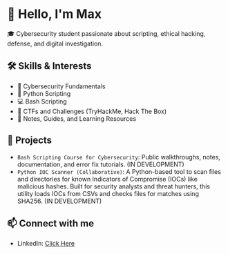 # 👋 Hello, I'm Max

🎓 Cybersecurity student passionate about scripting, ethical hacking, defense, and digital investigation.

## 🛠️ Skills & Interests
- 🔐 Cybersecurity Fundamentals
- 🐍 Python Scripting
- 💻 Bash Scripting
- 📂 CTFs and Challenges (TryHackMe, Hack The Box)
- 🧠 Notes, Guides, and Learning Resources

## 📘 Projects
- `Bash Scripting Course for Cybersecurity`: Public walkthroughs, notes, documentation, and error fix tutorials. (IN DEVELOPMENT)
- `Python IOC Scanner (Collaborative)`: A Python-based tool to scan files and directories for known Indicators of Compromise (IOCs) like malicious hashes. Built for security analysts and threat hunters, this utility loads IOCs from CSVs and checks files for matches using SHA256. (IN DEVELOPMENT)

## 📫 Connect with me
- LinkedIn: [Click Here](https://www.linkedin.com/in/max-zominy-85ba92310/)
